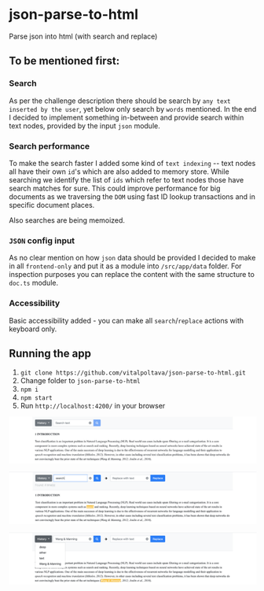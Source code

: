 # json-parse-to-html
Parse json into html (with search and replace)

## To be mentioned first:

### Search
As per the challenge description there should be search by `any text inserted by the user`, yet below only search by `words` mentioned. In the end I decided to implement something in-between and provide search within text nodes, provided by the input `json` module.

### Search performance
To make the search faster I added some kind of `text indexing` -- text nodes all have their own `id`'s which are also added to memory store. While searching we identify the list of `ids` which refer to text nodes those have search matches for sure. This could improve performance for big documents as we traversing the `DOM` using fast ID lookup transactions and in specific document places.

Also searches are being memoized.

### `JSON` config input
As no clear mention on how `json` data should be provided I decided to make in all `frontend-only` and put it as a module into `/src/app/data` folder. For inspection purposes you can replace the content with the same structure to `doc.ts` module.

### Accessibility
Basic accessibility added - you can make all `search`/`replace` actions with keyboard only.

## Running the app

1. `git clone https://github.com/vitalpoltava/json-parse-to-html.git`
2. Change folder to `json-parse-to-html`
3. `npm i`
4. `npm start`
5. Run `http://localhost:4200/` in your browser

![Screenshot1](./Screenshot1.png?raw=true)

![Screenshot2](./Screenshot2.png?raw=true)

![Screenshot3](./Screenshot3.png?raw=true)

